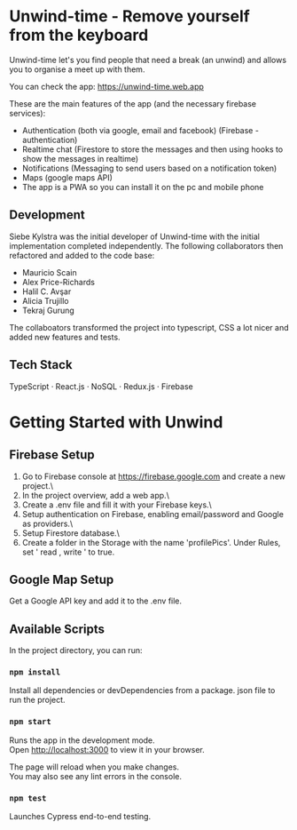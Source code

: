 # Unwind-time - Remove yourself from the keyboard

Unwind-time let's you find people that need a break (an unwind) and allows you to organise a meet up with them.

You can check the app: https://unwind-time.web.app

These are the main features of the app (and the necessary firebase services):

- Authentication (both via google, email and facebook) (Firebase - authentication)
- Realtime chat (Firestore to store the messages and then using hooks to show the messages in realtime)
- Notifications (Messaging to send users based on a notification token)
- Maps (google maps API)
- The app is a PWA so you can install it on the pc and mobile phone

## Development

Siebe Kylstra was the initial developer of Unwind-time with the initial implementation completed independently. The following collaborators then refactored and added to the code base:

- Mauricio Scain
- Alex Price-Richards
- Halil C. Avşar
- Alicia Trujillo
- Tekraj Gurung

The collaboators transformed the project into typescript, CSS a lot nicer and added new features and tests.

## Tech Stack
TypeScript · React.js · NoSQL · Redux.js · Firebase

# Getting Started with Unwind

## Firebase Setup

1. Go to Firebase console at https://firebase.google.com and create a new project.\
2. In the project overview, add a web app.\
3. Create a .env file and fill it with your Firebase keys.\
4. Setup authentication on Firebase, enabling email/password and Google as providers.\
5. Setup Firestore database.\
6. Create a folder in the Storage with the name 'profilePics'. Under Rules, set ' read , write ' to true.

## Google Map Setup

Get a Google API key and add it to the .env file.

## Available Scripts

In the project directory, you can run:

### `npm install`

Install all dependencies or devDependencies from a package. json file to run the project.

### `npm start`

Runs the app in the development mode.\
Open [http://localhost:3000](http://localhost:3000) to view it in your browser.

The page will reload when you make changes.\
You may also see any lint errors in the console.

### `npm test`

Launches Cypress end-to-end testing.
